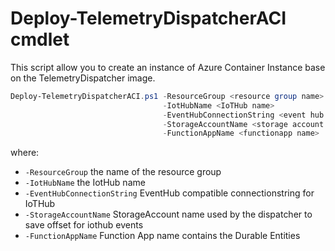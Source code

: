 ﻿# Deploy-TelemetryDispatcherACI cmdlet

This script allow you to create an instance of Azure Container Instance base on the TelemetryDispatcher image.

```powershell
Deploy-TelemetryDispatcherACI.ps1 -ResourceGroup <resource group name> 
                                  -IotHubName <IoTHub name> 
                                  -EventHubConnectionString <event hub compatible connectionstring> 
                                  -StorageAccountName <storage account name> 
                                  -FunctionAppName <functionapp name>
```

where:
- `-ResourceGroup` the name of the resource group 
- `-IotHubName` the IotHub name 
- `-EventHubConnectionString` EventHub compatible connectionstring for IoTHub 
- `-StorageAccountName` StorageAccount name used by the dispatcher to save offset for iothub events 
- `-FunctionAppName` Function App name contains the Durable Entities




